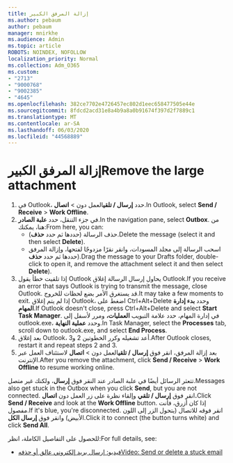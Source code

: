 ```yaml
---
title: إزالة المرفق الكبير
ms.author: pebaum
author: pebaum
manager: mnirkhe
ms.audience: Admin
ms.topic: article
ROBOTS: NOINDEX, NOFOLLOW
localization_priority: Normal
ms.collection: Adm_O365
ms.custom:
- "2713"
- "9000768"
- "9002385"
- "4645"
ms.openlocfilehash: 382ce7702e4726457ec802d1eec658477505e44e
ms.sourcegitcommit: 8fdcd2acd31e8a4b9a8a0b91674f397d2f7889c1
ms.translationtype: MT
ms.contentlocale: ar-SA
ms.lasthandoff: 06/03/2020
ms.locfileid: "44568889"
---
```

# <a name="remove-the-large-attachment"></a><span data-ttu-id="cbe83-102">إزالة المرفق الكبير</span><span class="sxs-lookup"><span data-stu-id="cbe83-102">Remove the large attachment</span></span>

1. <span data-ttu-id="cbe83-103">في Outlook، حدد **إرسال / تلقي**العمل دون  >  **اتصال**.</span><span class="sxs-lookup"><span data-stu-id="cbe83-103">In Outlook, select **Send / Receive** > **Work Offline**.</span></span> 
2. <span data-ttu-id="cbe83-104">في جزء التنقل، حدد **علبة الصادر**.</span><span class="sxs-lookup"><span data-stu-id="cbe83-104">In the navigation pane, select **Outbox**.</span></span> <span data-ttu-id="cbe83-105">من هنا، يمكنك:</span><span class="sxs-lookup"><span data-stu-id="cbe83-105">From here, you can:</span></span> 
    - <span data-ttu-id="cbe83-106">حذف الرسالة (حددها ثم حدد **حذف**).</span><span class="sxs-lookup"><span data-stu-id="cbe83-106">Delete the message (select it and then select **Delete**).</span></span>
    - <span data-ttu-id="cbe83-107">اسحب الرسالة إلى مجلد المسودات، وانقر نقرًا مزدوجًا لفتحها، وإزالة المرفق حددها ثم حدد **حذف**).</span><span class="sxs-lookup"><span data-stu-id="cbe83-107">Drag the message to your Drafts folder, double-click to open it, and remove the attachment select it and then select **Delete**).</span></span>
3. <span data-ttu-id="cbe83-108">إذا تلقيت خطأ يقول Outlook يحاول إرسال الرسالة إغلاق Outlook.</span><span class="sxs-lookup"><span data-stu-id="cbe83-108">If you receive an error that says Outlook is trying to transmit the message, close Outlook.</span></span> <span data-ttu-id="cbe83-109">قد يستغرق الأمر بضع لحظات للخروج.</span><span class="sxs-lookup"><span data-stu-id="cbe83-109">It may take a few moments to exit.</span></span> <span data-ttu-id="cbe83-110">إذا لم يتم إغلاق Outlook، اضغط على Ctrl+Alt+Delete وحدد **بدء إدارة المهام**.</span><span class="sxs-lookup"><span data-stu-id="cbe83-110">If Outlook doesn't close, press Ctrl+Alt+Delete and select **Start Task Manager**.</span></span> <span data-ttu-id="cbe83-111">في إدارة المهام، حدد علامة التبويب **العمليات،** ومرر لأسفل إلى outlook.exe، وحدد **عملية النهاية**.</span><span class="sxs-lookup"><span data-stu-id="cbe83-111">In Task Manager, select the **Processes** tab, scroll down to outlook.exe, and select **End Process**.</span></span>
4. <span data-ttu-id="cbe83-112">بعد إغلاق Outlook، أعد تشغيله وكرر الخطوتين 2 و3.</span><span class="sxs-lookup"><span data-stu-id="cbe83-112">After Outlook closes, restart it and repeat steps 2 and 3.</span></span> 
5. <span data-ttu-id="cbe83-113">بعد إزالة المرفق، انقر فوق **إرسال / تلقي**العمل دون  >  **اتصال** لاستئناف العمل عبر الإنترنت.</span><span class="sxs-lookup"><span data-stu-id="cbe83-113">After you remove the attachment, click **Send / Receive** > **Work Offline** to resume working online.</span></span> 

<span data-ttu-id="cbe83-114">تتعثر الرسائل أيضًا في علبة الصادر عند النقر فوق **إرسال**، ولكنك غير متصل.</span><span class="sxs-lookup"><span data-stu-id="cbe83-114">Messages also get stuck in the Outbox when you click **Send**, but you are not connected.</span></span> <span data-ttu-id="cbe83-115">انقر فوق **إرسال / تلقي** وإلقاء نظرة على زر العمل دون **اتصال.**</span><span class="sxs-lookup"><span data-stu-id="cbe83-115">Click **Send / Receive** and look at the **Work Offline** button.</span></span> <span data-ttu-id="cbe83-116">إذا كان أزرق، فأنت مفصول.</span><span class="sxs-lookup"><span data-stu-id="cbe83-116">If it's blue, you're disconnected.</span></span> <span data-ttu-id="cbe83-117">انقر فوقه للاتصال (يتحول الزر إلى اللون الأبيض) وانقر فوق **إرسال الكل**.</span><span class="sxs-lookup"><span data-stu-id="cbe83-117">Click it to connect (the button turns white) and click **Send All**.</span></span>
 
 <span data-ttu-id="cbe83-118">للحصول على التفاصيل الكاملة، انظر:</span><span class="sxs-lookup"><span data-stu-id="cbe83-118">For full details, see:</span></span>
- [<span data-ttu-id="cbe83-119">فيديو: إرسال بريد إلكتروني عالق أو حذفه</span><span class="sxs-lookup"><span data-stu-id="cbe83-119">Video: Send or delete a stuck email</span></span>](https://support.office.com/article/Video-Send-or-delete-an-email-stuck-in-your-outbox-26d5d34a-4e5f-444a-a9e8-44db04a94dec) 